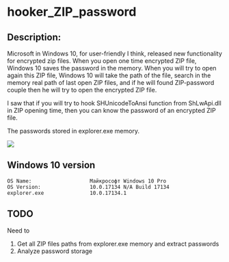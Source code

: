 # hooker_ZIP_password

## Description:
Microsoft in Windows 10, for user-friendly I think, released new functionality for encrypted zip files. When you open one time encrypted ZIP file, Windows 10 saves the password in the memory. When you will try to open again this ZIP file, Windows 10 will take the path of the file, search in the memory real path of last open ZIP files, and if he will found ZIP-password couple then he will try to open the encrypted ZIP file. 

I saw that if you will try to hook SHUnicodeToAnsi function from ShLwApi.dll in ZIP opening time, then you can know the password of an encrypted ZIP file. 

The passwords stored in explorer.exe memory.

![](https://github.com/vah13/hooker_ZIP_password/blob/master/hook2.gif)

## Windows 10 version
```
OS Name:                   Майкрософт Windows 10 Pro
OS Version:                10.0.17134 N/A Build 17134
explorer.exe               10.0.17134.1
```

## TODO

Need to 
1. Get all ZIP files paths from explorer.exe memory and extract passwords
2. Analyze password storage
